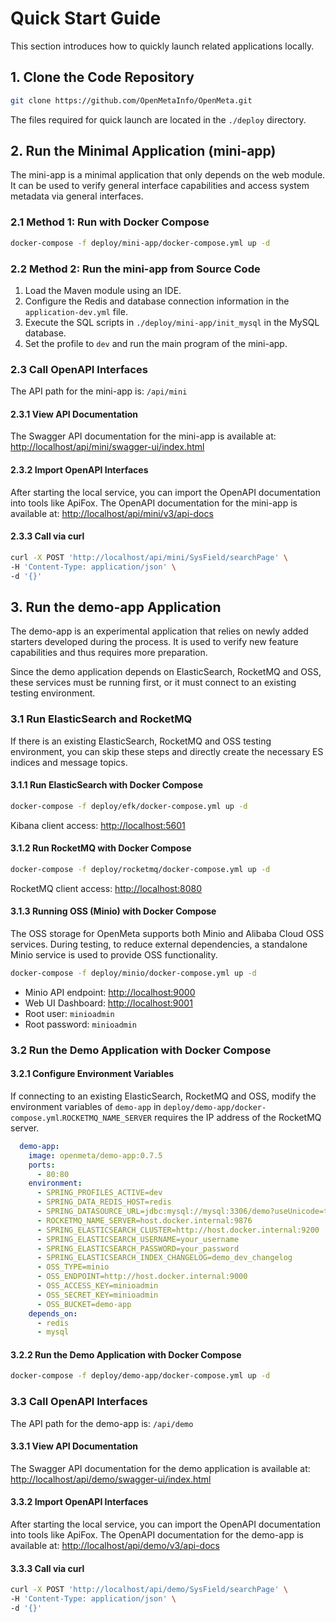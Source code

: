 # Quick Start Guide
This section introduces how to quickly launch related applications locally.

## 1. Clone the Code Repository
```bash
git clone https://github.com/OpenMetaInfo/OpenMeta.git
```
The files required for quick launch are located in the `./deploy` directory.

## 2. Run the Minimal Application (mini-app)
The mini-app is a minimal application that only depends on the web module. It can be used to verify general interface capabilities and access system metadata via general interfaces.

### 2.1 Method 1: Run with Docker Compose
```bash
docker-compose -f deploy/mini-app/docker-compose.yml up -d
```

### 2.2 Method 2: Run the mini-app from Source Code
1. Load the Maven module using an IDE.
2. Configure the Redis and database connection information in the `application-dev.yml` file.
3. Execute the SQL scripts in `./deploy/mini-app/init_mysql` in the MySQL database.
4. Set the profile to `dev` and run the main program of the mini-app.

### 2.3 Call OpenAPI Interfaces
The API path for the mini-app is: `/api/mini`

#### 2.3.1 View API Documentation
The Swagger API documentation for the mini-app is available at:
[http://localhost/api/mini/swagger-ui/index.html](http://localhost/api/mini/swagger-ui/index.html)

#### 2.3.2 Import OpenAPI Interfaces
After starting the local service, you can import the OpenAPI documentation into tools like ApiFox. The OpenAPI documentation for the mini-app is available at:
[http://localhost/api/mini/v3/api-docs](http://localhost/api/mini/v3/api-docs)

#### 2.3.3 Call via curl
```bash
curl -X POST 'http://localhost/api/mini/SysField/searchPage' \
-H 'Content-Type: application/json' \
-d '{}'
```

## 3. Run the demo-app Application
The demo-app is an experimental application that relies on newly added starters developed during the process. It is used to verify new feature capabilities and thus requires more preparation.

Since the demo application depends on ElasticSearch, RocketMQ and OSS, these services must be running first, or it must connect to an existing testing environment.

### 3.1 Run ElasticSearch and RocketMQ
If there is an existing ElasticSearch, RocketMQ and OSS testing environment, you can skip these steps and directly create the necessary ES indices and message topics.

#### 3.1.1 Run ElasticSearch with Docker Compose
```bash
docker-compose -f deploy/efk/docker-compose.yml up -d
```
Kibana client access: [http://localhost:5601](http://localhost:5601)

#### 3.1.2 Run RocketMQ with Docker Compose
```bash
docker-compose -f deploy/rocketmq/docker-compose.yml up -d
```
RocketMQ client access: [http://localhost:8080](http://localhost:8080)

#### 3.1.3 Running OSS (Minio) with Docker Compose

The OSS storage for OpenMeta supports both Minio and Alibaba Cloud OSS services. During testing, to reduce external dependencies, a standalone Minio service is used to provide OSS functionality.

```bash
docker-compose -f deploy/minio/docker-compose.yml up -d
```

- Minio API endpoint: [http://localhost:9000](http://localhost:9000)
- Web UI Dashboard: [http://localhost:9001](http://localhost:9001)
- Root user: `minioadmin`
- Root password: `minioadmin`

### 3.2 Run the Demo Application with Docker Compose
#### 3.2.1 Configure Environment Variables
If connecting to an existing ElasticSearch, RocketMQ and OSS, modify the environment variables of `demo-app` in `deploy/demo-app/docker-compose.yml`.`ROCKETMQ_NAME_SERVER` requires the IP address of the RocketMQ server.
```yaml
  demo-app:
    image: openmeta/demo-app:0.7.5
    ports:
      - 80:80
    environment:
      - SPRING_PROFILES_ACTIVE=dev
      - SPRING_DATA_REDIS_HOST=redis
      - SPRING_DATASOURCE_URL=jdbc:mysql://mysql:3306/demo?useUnicode=true&characterEncoding=utf-8&allowPublicKeyRetrieval=true&useSSL=false&serverTimezone=GMT%2B8
      - ROCKETMQ_NAME_SERVER=host.docker.internal:9876
      - SPRING_ELASTICSEARCH_CLUSTER=http://host.docker.internal:9200
      - SPRING_ELASTICSEARCH_USERNAME=your_username
      - SPRING_ELASTICSEARCH_PASSWORD=your_password
      - SPRING_ELASTICSEARCH_INDEX_CHANGELOG=demo_dev_changelog
      - OSS_TYPE=minio
      - OSS_ENDPOINT=http://host.docker.internal:9000
      - OSS_ACCESS_KEY=minioadmin
      - OSS_SECRET_KEY=minioadmin
      - OSS_BUCKET=demo-app
    depends_on:
      - redis
      - mysql
```

#### 3.2.2 Run the Demo Application with Docker Compose
```bash
docker-compose -f deploy/demo-app/docker-compose.yml up -d
```

### 3.3 Call OpenAPI Interfaces
The API path for the demo-app is: `/api/demo`

#### 3.3.1 View API Documentation
The Swagger API documentation for the demo application is available at:
[http://localhost/api/demo/swagger-ui/index.html](http://localhost/api/demo/swagger-ui/index.html)

#### 3.3.2 Import OpenAPI Interfaces
After starting the local service, you can import the OpenAPI documentation into tools like ApiFox. The OpenAPI documentation for the demo-app is available at:
[http://localhost/api/demo/v3/api-docs](http://localhost/api/demo/v3/api-docs)

#### 3.3.3 Call via curl
```bash
curl -X POST 'http://localhost/api/demo/SysField/searchPage' \
-H 'Content-Type: application/json' \
-d '{}'
```